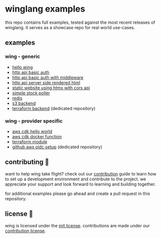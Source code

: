 # winglang examples

this repo contains full examples, tested against the most recent releases of winglang. it serves as a showcase repo for real world use-cases.


## examples

### wing - generic

- [hello wing](./examples/hello-wing)
- [http api basic auth](./examples/api-basic-auth/)
- [http api basic auth with middleware](./examples/api-basic-auth-middleware/)
- [http api server side rendered html](./examples/api-counter-ssr/)
- [static website using htmx with cors api](./examples/static-website/)
- [simple stock poller](./examples/stock-poller/)
- [redis](./examples/redis)
- [s3 backend](./examples/s3-backend)
- [terraform backend](https://github.com/winglang/terraform-backend) (dedicated repository)

### wing - provider specific

- [aws cdk hello world](./examples/provider-specific/awscdk-hello-wing)
- [aws cdk docker function](./examples/provider-specific/awscdk-docker-python-lambda)
- [terraform module](./examples/provider-specific/cdktf-terraform-hcl-module)
- [github aws oidc setup](https://github.com/winglang/github-aws-oidc) (dedicated repository)


## contributing 🤝

want to help wing take flight? check out our [contribution](https://github.com/winglang/wing/blob/main/contributing.md) guide to learn how to set up a development environment and contribute to the project. we appreciate your support and look forward to learning and building together.

for additional examples please go ahead and create a pull request in this repository.

## license 📜

wing is licensed under the [mit license](./license). contributions are made under our [contribution license](https://docs.winglang.io/terms-and-policies/contribution-license.html).
